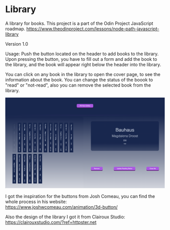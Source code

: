 # Library
A library for books. This project is a part of the Odin Project JavaScript roadmap. 
https://www.theodinproject.com/lessons/node-path-javascript-library


Version 1.0


Usage: 
Push the button located on the header to add books to the library. Upon pressing the button, you have to fill out a form and add the book to the library, and the book will appear right below the header into the library. 

You can click on any book in the library to open the cover page, to see the information about the book. You can change the status of the boook to "read" or "not-read", also you can remove the selected book from the library. 

![alt text](/assets/Screenshot%202024-06-18%20at%2010.14.02.png)


I got the inspiration for the buttons from Josh Comeau, you can find the whole process in his website: 
https://www.joshwcomeau.com/animation/3d-button/

Also the design of the library I got it from Clairoux Studio: 
https://clairouxstudio.com/?ref=httpster.net
